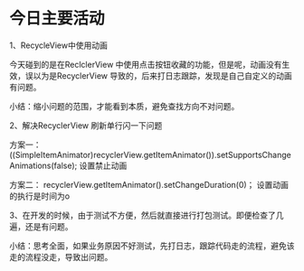 # 今日主要活动

1、RecycleView中使用动画

今天碰到的是在ReclclerView 中使用点击按钮收藏的功能，但是呢，动画没有生效，误以为是RecyclerView
导致的，后来打日志跟踪，发现是自己自定义的动画有问题。

小结：缩小问题的范围，才能看到本质，避免查找方向不对问题。

2、解决RecyclerView 刷新单行闪一下问题

方案一：
((SimpleItemAnimator)recyclerView.getItemAnimator()).setSupportsChangeAnimations(false);
设置禁止动画

方案二：
recyclerView.getItemAnimator().setChangeDuration(0)；
设置动画的执行是时间为o

3、在开发的时候，由于测试不方便，然后就直接进行打包测试。即便检查了几遍，还是有问题。

小结：思考全面，如果业务原因不好测试，先打日志，跟踪代码走的流程，避免该走的流程没走，导致出问题。


